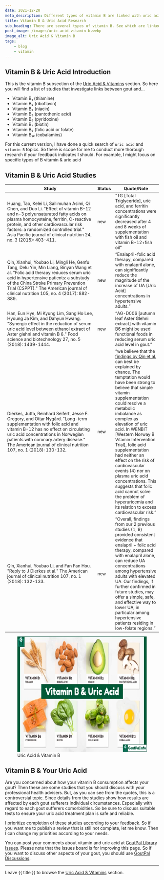 ```yaml
---
date: 2021-12-20
meta_description: Different types of vitamin B are linked with uric acid. Research tells us which ones help gout. Check the latest studies.
title: Vitamin B & Uric Acid Research
sub_heading: There are several types of vitamin B. See which are linked with uric acid.
post_image: /images/uric-acid-vitamin-b.webp
image_alt: Uric Acid & Vitamin B
tags:
    - blog
    - vitamin
---
```


<h2 id="intro">Vitamin B & Uric Acid Introduction</h2>
This is the vitamin B subsection of the <a href="/blog/uric-acid-vitamins/">Uric Acid & Vitamins</a> section. So here you will find a list of studies that investigate links between gout and...

- Vitamin B₁ (thiamine)
- Vitamin B₂ (riboflavin)
- Vitamin B₃ (niacin)
- Vitamin B₅ (pantothenic acid)
- Vitamin B₆ (pyridoxine)
- Vitamin B₇ (biotin)
- Vitamin B₉ (folic acid or folate)
- Vitamin B₁₂ (cobalamins)

For this current version, I have done a quick search of `uric acid` and `vitamin B` topics. So there is scope for me to conduct more thorough research if your feedback indicates I should. For example, I might focus on specific types of B vitamin & uric acid

<h2 id="studies">Vitamin B & Uric Acid Studies</h2>

<table id="list" style="width: 100%;">
	<thead>
		<tr>
			<th style="width: 60%;">Study</th>
			<th style="width: 10%;">Status</th>
			<th style="width: 30%;">Quote/Note</th>
		</tr>
	</thead>
	<tbody>
		<tr id="2015">
			<td>Huang, Tao, Kelei Li, Sailimuhan Asimi, Qi Chen, and Duo Li. "Effect of vitamin B-12 and n-3 polyunsaturated fatty acids on plasma homocysteine, ferritin, C-reactive protein, and other cardiovascular risk factors: a randomized controlled trial." Asia Pacific journal of clinical nutrition 24, no. 3 (2015): 403-411.</td>
			<td>new</td>
			<td><q cite="https://doi.org/10.6133/apjcn.2015.24.3.19">TG [Total Triglyceride], uric acid, and ferritin concentrations were significantly decreased after 4 and 8 weeks of supplementation with fish oil and vitamin B-12+fish oil</q></td>
		</tr>
		<tr id="2017">
			<td>Qin, Xianhui, Youbao Li, Mingli He, Genfu Tang, Delu Yin, Min Liang, Binyan Wang et al. "Folic acid therapy reduces serum uric acid in hypertensive patients: a substudy of the China Stroke Primary Prevention Trial (CSPPT)." The American journal of clinical nutrition 105, no. 4 (2017): 882-889.</td>
			<td>new</td>
			<td><q cite="https://doi.org/10.3945/ajcn.116.143131">Enalapril-folic acid therapy, compared with enalapril alone, can significantly reduce the magnitude of the increase of UA [Uric Acid] concentrations in hypertensive adults.</q></td>
		</tr>
		<tr id="2018">
			<td>Han, Eun Hye, Mi Kyung Lim, Sang Ho Lee, Hyoung Ja Kim, and Dahyun Hwang. "Synergic effect in the reduction of serum uric acid level between ethanol extract of Aster glehni and vitamin B 6." Food science and biotechnology 27, no. 5 (2018): 1439-1444.</td>
			<td>new</td>
			<td><q cite="https://dx.doi.org/10.1007/s10068-018-0394-1">AG-D006 [autumn leaf Aster Glehni extract] with vitamin B6 might be used functional foods in reducing serum uric acid level in gout.</q></td>
		</tr>
		<tr id="2018-folic">
			<td>Dierkes, Jutta, Reinhard Seifert, Jesse F. Gregory, and Ottar Nygård. "Long-term supplementation with folic acid and vitamin B-12 has no effect on circulating uric acid concentrations in Norwegian patients with coronary artery disease." The American journal of clinical nutrition 107, no. 1 (2018): 130-132.</td>
			<td>new</td>
			<td><q cite="https://doi.org/10.1093/ajcn/nqx017">we believe that the <a href="#2017">findings by Qin et al.</a> can best be explained by chance. The temptation would have been strong to believe that simple vitamin supplementation could resolve a metabolic imbalance as complex as elevation of uric acid. In WENBIT [Western Norway B Vitamin Intervention Trial], folic acid supplementation had neither an effect on the risk of cardiovascular events (4) nor on plasma uric acid concentrations. This suggests that folic acid cannot solve the problem of hyperuricemia and its relation to excess cardiovascular risk.</q></td>
		</tr>
		<tr id="2018-reply">
			<td>Qin, Xianhui, Youbao Li, and Fan Fan Hou. "Reply to J Dierkes et al." The American journal of clinical nutrition 107, no. 1 (2018): 132-133.</td>
			<td>new</td>
			<td><q cite="https://doi.org/10.1093/ajcn/nqx018">Overall, findings from our 2 previous studies (1, 9) provided consistent evidence that enalapril + folic acid therapy, compared with enalapril alone, can reduce UA concentrations among hypertensive adults with elevated UA. Our findings, if further confirmed in future studies, may offer a simple, safe, and effective way to lower UA, in particular among hypertensive patients residing in low-folate regions.</q></td>
		</tr>
	</tbody>
</table>

<figure class="inner">
<img src="/images/uric-acid-vitamin-b.webp" alt="Uric Acid & Vitamin B"  width="610" height="377">
  <figcaption>Uric Acid & Vitamin B</figcaption>
</figure>

<h2 id="next">Vitamin B & Your Uric Acid</h2>

Are you concerned about how your vitamin B consumption affects your gout? Then these are some studies that you should discuss with your professional health advisers. But, as you can see from the quotes, this is a controversial topic. Since details from the studies show how results are affected by each gout sufferers individual circumstances. Especially with regard to each gout sufferers comorbidities. So be sure to discuss suitable tests to ensure your uric acid treatment plan is safe and reliable. 

I prioritize completion of these studies according to your feedback. So if you want me to publish a review that is still not complete, let me know. Then I can change my priorities according to your needs.

You can post your comments about vitamin and uric acid at <a href="https://github.com/kct2020/goutpal-info-11ty/issues/">GoutPal Library Issues</a>. Please note that the Issues board is for improving this page. So if you want to discuss other aspects of your gout, you should use <a href="https://github.com/kct2020/goutpal-com-skeleventy/discussions">GoutPal Discussions</a>.

***

Leave {{ title }} to browse the <a href="/blog/uric-acid-vitamins/">Uric Acid & Vitamins</a> section.
